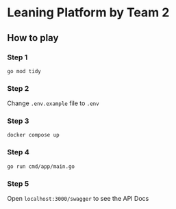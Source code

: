 # Leaning Platform by Team 2 

## How to play

### Step 1
```
go mod tidy
```

### Step 2
Change `.env.example` file to `.env`

### Step 3
```
docker compose up
```

### Step 4
```
go run cmd/app/main.go
```

### Step 5
Open `localhost:3000/swagger` to see the API Docs
